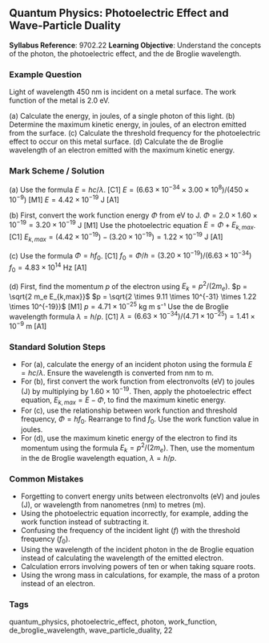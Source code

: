 ## Quantum Physics: Photoelectric Effect and Wave-Particle Duality

**Syllabus Reference**: 9702.22
**Learning Objective**: Understand the concepts of the photon, the photoelectric effect, and the de Broglie wavelength.

### Example Question
Light of wavelength 450 nm is incident on a metal surface. The work function of the metal is 2.0 eV.

(a) Calculate the energy, in joules, of a single photon of this light.
(b) Determine the maximum kinetic energy, in joules, of an electron emitted from the surface.
(c) Calculate the threshold frequency for the photoelectric effect to occur on this metal surface.
(d) Calculate the de Broglie wavelength of an electron emitted with the maximum kinetic energy.

### Mark Scheme / Solution
(a) Use the formula $E = hc/\lambda$. [C1]
$E = (6.63 \times 10^{-34} \times 3.00 \times 10^8) / (450 \times 10^{-9})$ [M1]
$E = 4.42 \times 10^{-19}$ J [A1]

(b) First, convert the work function energy $\Phi$ from eV to J.
$\Phi = 2.0 \times 1.60 \times 10^{-19} = 3.20 \times 10^{-19}$ J [M1]
Use the photoelectric equation $E = \Phi + E_{k,max}$. [C1]
$E_{k,max} = (4.42 \times 10^{-19}) - (3.20 \times 10^{-19}) = 1.22 \times 10^{-19}$ J [A1]

(c) Use the formula $\Phi = hf_0$. [C1]
$f_0 = \Phi / h = (3.20 \times 10^{-19}) / (6.63 \times 10^{-34})$
$f_0 = 4.83 \times 10^{14}$ Hz [A1]

(d) First, find the momentum $p$ of the electron using $E_k = p^2 / (2m_e)$.
$p = \sqrt{2 m_e E_{k,max}}$
$p = \sqrt{2 \times 9.11 \times 10^{-31} \times 1.22 \times 10^{-19}}$ [M1]
$p = 4.71 \times 10^{-25}$ kg m s⁻¹
Use the de Broglie wavelength formula $\lambda = h/p$. [C1]
$\lambda = (6.63 \times 10^{-34}) / (4.71 \times 10^{-25}) = 1.41 \times 10^{-9}$ m [A1]

### Standard Solution Steps
- For (a), calculate the energy of an incident photon using the formula $E = hc/\lambda$. Ensure the wavelength is converted from nm to m.
- For (b), first convert the work function from electronvolts (eV) to joules (J) by multiplying by $1.60 \times 10^{-19}$. Then, apply the photoelectric effect equation, $E_{k,max} = E - \Phi$, to find the maximum kinetic energy.
- For (c), use the relationship between work function and threshold frequency, $\Phi = hf_0$. Rearrange to find $f_0$. Use the work function value in joules.
- For (d), use the maximum kinetic energy of the electron to find its momentum using the formula $E_k = p^2 / (2m_e)$. Then, use the momentum in the de Broglie wavelength equation, $\lambda = h/p$.

### Common Mistakes
- Forgetting to convert energy units between electronvolts (eV) and joules (J), or wavelength from nanometres (nm) to metres (m).
- Using the photoelectric equation incorrectly, for example, adding the work function instead of subtracting it.
- Confusing the frequency of the incident light ($f$) with the threshold frequency ($f_0$).
- Using the wavelength of the incident photon in the de Broglie equation instead of calculating the wavelength of the emitted electron.
- Calculation errors involving powers of ten or when taking square roots.
- Using the wrong mass in calculations, for example, the mass of a proton instead of an electron.

### Tags
quantum_physics, photoelectric_effect, photon, work_function, de_broglie_wavelength, wave_particle_duality, 22